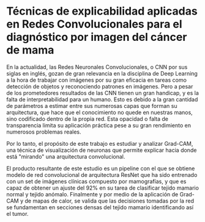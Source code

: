 # Técnicas de explicabilidad aplicadas en Redes Convolucionales para el diagnóstico por  imagen del cáncer de mama

En la actualidad, las Redes Neuronales Convolucionales, o CNN por sus siglas en inglés, gozan de gran relevancia en la disciplina de Deep Learning a la hora de trabajar con imágenes  por su gran eficacia en tareas como detección de objetos y reconociendo patrones en imágenes. Pero a pesar de los prometedores resultados de las CNN tienen un gran handicap, y es la falta de interpretabilidad para un humano. Esto es debido a la gran cantidad de parámetros a estimar entre sus numerosas capas que forman su arquitectura, que hace que el conocimiento no quede en nuestras manos, sino codificado dentro de la propia red. Esta opacidad o falta de transparencia limita su aplicación práctica pese a su gran rendimiento en numerosos problemas reales.

Por lo tanto, el propósito de este trabajo es estudiar y analizar Grad-CAM, una técnica de visualización de neuronas que permite explicar hacia donde está "mirando" una arquitectura convolucional. 

El producto resultante de este estudio es un pipeline con el que se obtiene modelo de red convolucional de arquitectura ResNet que ha sido entrenado con un set de imágenes clínicas compuesto por mamografías, y que es capaz de obtener un ajuste del 92% en su tarea de clasificar tejido mamario normal y tejido anómalo. Finalmente y por medio de la aplicación de Grad-CAM y de mapas de calor, se valida que las decisiones tomadas  por la red se fundamentan en secciones densas del tejido mamario identificando así el tumor.
